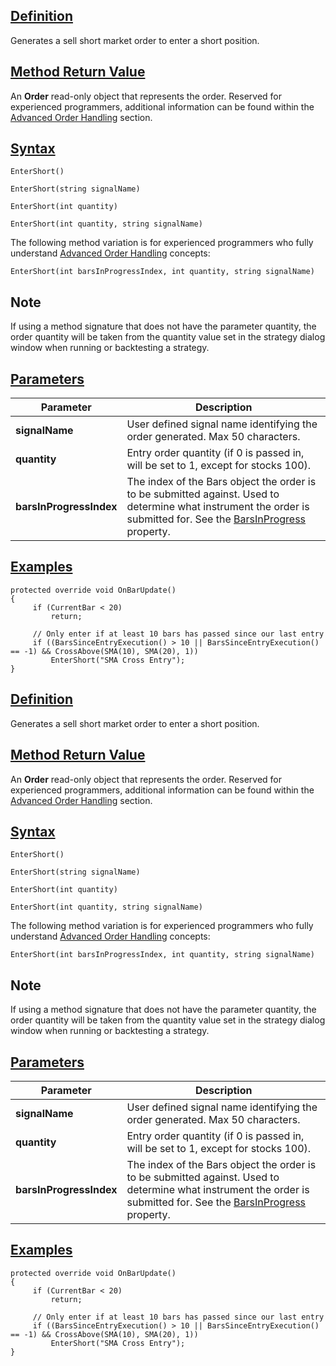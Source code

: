 ## [Definition](https://developer.ninjatrader.com/docs/desktop/entershort\#definition)

Generates a sell short market order to enter a short position.

## [Method Return Value](https://developer.ninjatrader.com/docs/desktop/entershort\#method-return-value)

An **Order** read-only object that represents the order. Reserved for experienced programmers, additional information can be found within the [Advanced Order Handling](https://developer.ninjatrader.com/docs/desktop/advanced_order_handling) section.

## [Syntax](https://developer.ninjatrader.com/docs/desktop/entershort\#syntax)

`EnterShort()`

`EnterShort(string signalName)`

`EnterShort(int quantity)`

`EnterShort(int quantity, string signalName)`

The following method variation is for experienced programmers who fully understand [Advanced Order Handling](https://developer.ninjatrader.com/docs/desktop/advanced_order_handling) concepts:

`EnterShort(int barsInProgressIndex, int quantity, string signalName)`

## Note

If using a method signature that does not have the parameter quantity, the order quantity will be taken from the quantity value set in the strategy dialog window when running or backtesting a strategy.

## [Parameters](https://developer.ninjatrader.com/docs/desktop/entershort\#parameters)

| Parameter | Description |
| --- | --- |
| **signalName** | User defined signal name identifying the order generated. Max 50 characters. |
| **quantity** | Entry order quantity (if 0 is passed in, will be set to 1, except for stocks 100). |
| **barsInProgressIndex** | The index of the Bars object the order is to be submitted against. Used to determine what instrument the order is submitted for. See the [BarsInProgress](https://developer.ninjatrader.com/docs/desktop/barsinprogress) property. |

## [Examples](https://developer.ninjatrader.com/docs/desktop/entershort\#examples)

```jsx-150469391 csharp
protected override void OnBarUpdate()
{
     if (CurrentBar < 20)
         return;

     // Only enter if at least 10 bars has passed since our last entry
     if ((BarsSinceEntryExecution() > 10 || BarsSinceEntryExecution() == -1) && CrossAbove(SMA(10), SMA(20), 1))
         EnterShort("SMA Cross Entry");
}

```

## [Definition](https://developer.ninjatrader.com/docs/desktop/entershort\#definition)

Generates a sell short market order to enter a short position.

## [Method Return Value](https://developer.ninjatrader.com/docs/desktop/entershort\#method-return-value)

An **Order** read-only object that represents the order. Reserved for experienced programmers, additional information can be found within the [Advanced Order Handling](https://developer.ninjatrader.com/docs/desktop/advanced_order_handling) section.

## [Syntax](https://developer.ninjatrader.com/docs/desktop/entershort\#syntax)

`EnterShort()`

`EnterShort(string signalName)`

`EnterShort(int quantity)`

`EnterShort(int quantity, string signalName)`

The following method variation is for experienced programmers who fully understand [Advanced Order Handling](https://developer.ninjatrader.com/docs/desktop/advanced_order_handling) concepts:

`EnterShort(int barsInProgressIndex, int quantity, string signalName)`

## Note

If using a method signature that does not have the parameter quantity, the order quantity will be taken from the quantity value set in the strategy dialog window when running or backtesting a strategy.

## [Parameters](https://developer.ninjatrader.com/docs/desktop/entershort\#parameters)

| Parameter | Description |
| --- | --- |
| **signalName** | User defined signal name identifying the order generated. Max 50 characters. |
| **quantity** | Entry order quantity (if 0 is passed in, will be set to 1, except for stocks 100). |
| **barsInProgressIndex** | The index of the Bars object the order is to be submitted against. Used to determine what instrument the order is submitted for. See the [BarsInProgress](https://developer.ninjatrader.com/docs/desktop/barsinprogress) property. |

## [Examples](https://developer.ninjatrader.com/docs/desktop/entershort\#examples)

```jsx-150469391 csharp
protected override void OnBarUpdate()
{
     if (CurrentBar < 20)
         return;

     // Only enter if at least 10 bars has passed since our last entry
     if ((BarsSinceEntryExecution() > 10 || BarsSinceEntryExecution() == -1) && CrossAbove(SMA(10), SMA(20), 1))
         EnterShort("SMA Cross Entry");
}

```